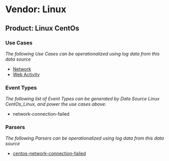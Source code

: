 Vendor: Linux
=============
Product: Linux CentOs
---------------------

### Use Cases

_The following Use Cases can be operationalized using log data from this data source_

* [Network](../UseCases/usecase_network.md)
* [Web Activity](../UseCases/usecase_web_activity.md)


### Event Types

_The following list of Event Types can be generated by Data Source Linux CentOs_Linux, and power the use cases above:_

- network-connection-failed


### Parsers

_The following Parsers can be operationalized using log data from this data source_

* [centos-network-connection-failed](../Parsers/parserContent_centos-network-connection-failed.md)
